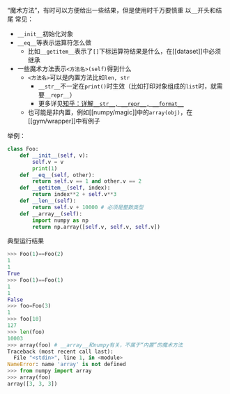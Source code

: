 “魔术方法”，有时可以方便给出一些结果，但是使用时千万要慎重
以`__`开头和结尾
常见：
- `__init__`初始化对象
- `__eq__`等表示运算符怎么做
  - 比如`__getitem__`表示了`[]`下标运算符结果是什么，在[[dataset]]中必须继承
- 一些魔术方法表示`<方法名>(self)`得到什么
  - `<方法名>`可以是内置方法比如`len, str`
    - `__str__`不一定在`print()`时生效（比如打印对象组成的`list`时，就需要`__repr__`）
    - 更多详见[知乎：详解`__str__, __repr__, __format__`](https://zhuanlan.zhihu.com/p/130442206)
  - 也可能是非内置，例如[[numpy/magic]]中的`array(obj)`，在[[gym/wrapper]]中有例子

举例：
```python
class Foo:
    def __init__(self, v):
        self.v = v
        print(1)
    def __eq__(self, other):
        return self.v == 1 and other.v == 2
    def __getitem__(self, index):
        return index**2 + self.v**3
    def __len__(self):
        return self.v + 10000 # 必须是整数类型
    def __array__(self):
        import numpy as np
        return np.array([self.v, self.v, self.v])
```
典型运行结果
```python
>>> Foo(1)==Foo(2)
1
1
True
>>> Foo(1)==Foo(1)
1
1
False
>>> foo=Foo(3)
1
>>> foo[10]
127
>>> len(foo)
10003
>>> array(foo) # __array__和numpy有关，不属于“内置”的魔术方法
Traceback (most recent call last):
  File "<stdin>", line 1, in <module>
NameError: name 'array' is not defined
>>> from numpy import array
>>> array(foo)
array([3, 3, 3])
```